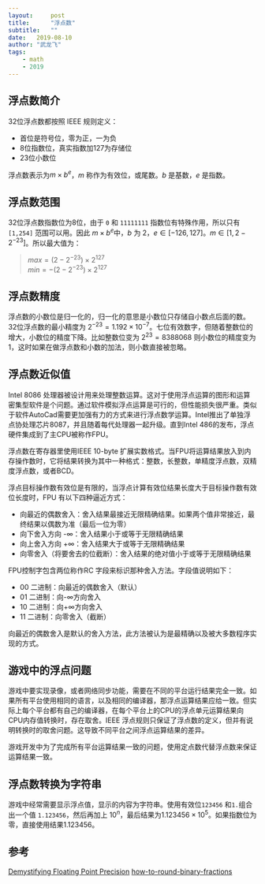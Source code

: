 ```yaml
---
layout:     post
title:      "浮点数"
subtitle:   "" 
date:   2019-08-10
author: "武龙飞"
tags:
    - math
    - 2019
---
```


## 浮点数简介
32位浮点数都按照 IEEE 规则定义：

* 首位是符号位，零为正，一为负
* 8位指数位，真实指数加127为存储位
* 23位小数位

浮点数表示为$m \times b^e$，$m$ 称作为有效位，或尾数。$b$ 是基数，$e$ 是指数。

## 浮点数范围
32位浮点数指数位为8位，由于 `0` 和 `11111111` 指数位有特殊作用，所以只有 `[1,254]` 范围可以用。因此 $m \times b^e$中，$b$ 为 $2$，$e\in[-126,127]$。$m\in[1, 2-{2^{-23}}]$。所以最大值为：

> $max = ({2-{2^{-23}}})\times{2^{127}}$  
> $min = -({2-{2^{-23}}})\times{2^{127}}$  

## 浮点数精度
浮点数的小数位是归一化的，归一化的意思是小数位只存储自小数点后面的数。32位浮点数的最小精度为 $2^{-23} = 1.192\times{10^{-7}}$。七位有效数字，但随着整数位的增大，小数位的精度下降。比如整数位变为 $2^{23}=8388068$ 则小数位的精度变为 $1$，这时如果在做浮点数和小数的加法，则小数直接被忽略。

## 浮点数近似值
Intel 8086 处理器被设计用来处理整数运算。这对于使用浮点运算的图形和运算密集型软件是个问题。通过软件模拟浮点运算是可行的，但性能损失很严重。类似于软件AutoCad需要更加强有力的方式来进行浮点数学运算。Intel推出了单独浮点协处理芯片8087，并且随着每代处理器一起升级。直到Intel 486的发布，浮点硬件集成到了主CPU被称作FPU。

浮点数在寄存器里使用IEEE 10-byte 扩展实数格式。当FPU将运算结果放入到内存操作数时，它将结果转换为其中一种格式：整数，长整数，单精度浮点数，双精度浮点数，或者BCD。

浮点目标操作数有效位是有限的，当浮点计算有效位结果长度大于目标操作数有效位长度时，FPU 有以下四种逼近方式：

* 向最近的偶数舍入：舍入结果最接近无限精确结果。如果两个值非常接近，最终结果以偶数为准（最后一位为零）
* 向下舍入方向 -∞：舍入结果小于或等于无限精确结果
* 向上舍入方向 +∞：舍入结果大于或等于无限精确结果
* 向零舍入（将要舍去的位截断）：舍入结果的绝对值小于或等于无限精确结果


FPU控制字包含两位称作RC 字段来标识那种舍入方法。字段值说明如下：

* 00 二进制：向最近的偶数舍入（默认）
* 01 二进制：向-∞方向舍入
* 10 二进制：向+∞方向舍入
* 11 二进制：向零舍入（截断）


向最近的偶数舍入是默认的舍入方法，此方法被认为是最精确以及被大多数程序实现的方式。

## 游戏中的浮点问题
游戏中要实现录像，或者网络同步功能，需要在不同的平台运行结果完全一致。如果所有平台使用相同的语言，以及相同的编译器，那浮点运算结果应给一致。但实际上每个平台都有自己的编译器，在每个平台上的CPU的浮点单元运算结果向CPU内存值转换时，存在取舍。IEEE 浮点规则只保证了浮点数的定义，但并有说明转换时的取舍问题。这导致不同平台之间浮点运算结果的差异。

游戏开发中为了完成所有平台运算结果一致的问题，使用定点数代替浮点数来保证运算结果一致。

## 浮点数转换为字符串
游戏中经常需要显示浮点值，显示的内容为字符串。使用有效位`123456` 和`1.`组合出一个值 `1.123456`，然后再加上 $10^n$，最后结果为$1.123456\times 10^5$。如果指数位为零，直接使用结果$1.123456$。

## 参考
[Demystifying Floating Point Precision](https://blog.demofox.org/2017/11/21/floating-point-precision/)
[how-to-round-binary-fractions](https://blog.angularindepth.com/how-to-round-binary-fractions-625c8fa3a1af)